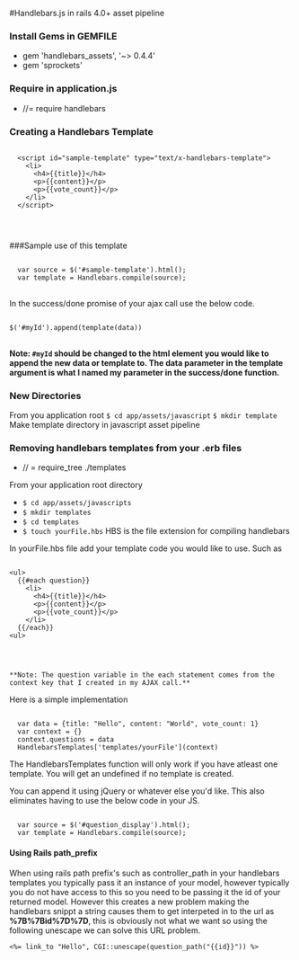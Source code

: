 #Handlebars.js in rails 4.0+ asset pipeline

### Install Gems in GEMFILE
* gem 'handlebars_assets', '~> 0.4.4'
* gem 'sprockets'

### Require in application.js
* //= require handlebars

### Creating a Handlebars Template
<pre><code>
  &lt;script id="sample-template" type="text/x-handlebars-template"&gt;
    &lt;li&gt;
      &lt;h4&gt;{{title}}&lt;/h4&gt;
      &lt;p&gt;{{content}}&lt;/p&gt;
      &lt;p&gt;{{vote_count}}&lt;/p&gt;
    &lt;/li&gt;
  &lt;/script&gt;
</pre>
</code>

###Sample use of this template
<pre>
<code>
  var source = $('#sample-template').html();
  var template = Handlebars.compile(source);
</code>
</pre>

In the success/done promise of your ajax call use the below code.

<pre>
<code>
$('#myId').append(template(data))
</code>
</pre>

**Note: `#myId` should be changed to the html element you would like to append the new data or template to. The data parameter in the template argument is what I named my parameter in the success/done function.**

### New Directories
From you application root
```$ cd app/assets/javascript```
```$ mkdir template```
Make template directory in javascript asset pipeline

### Removing handlebars templates from your .erb files
* // = require_tree ./templates

From your application root directory
* ```$ cd app/assets/javascripts```
* ```$ mkdir templates```
* ```$ cd templates```
* ```$ touch yourFile.hbs``` HBS is the file extension for compiling handlebars

In yourFile.hbs file add your template code you would like to use. Such as
<pre><code>
&lt;ul&gt;
  {{#each question}}
    &lt;li&gt;
      &lt;h4&gt;{{title}}&lt;/h4&gt;
      &lt;p&gt;{{content}}&lt;/p&gt;
      &lt;p&gt;{{vote_count}}&lt;/p&gt;
    &lt;/li&gt;
  {{/each}}
&lt;ul&gt;</pre>
</code>

`**Note: The question variable in the each statement comes from the context key that I created in my AJAX call.**`

Here is a simple implementation

<pre><code>
  var data = {title: "Hello", content: "World", vote_count: 1}
  var context = {}
  context.questions = data
  HandlebarsTemplates&#91;'templates/yourFile'&#93;(context)
</code></pre>

The HandlebarsTemplates function will only work if you have atleast one template. You will get an undefined if no template is created.

You can append it using jQuery or whatever else you'd like. This also eliminates having to use the below code in your JS.
<pre><code>
  var source = $('#question_display').html();
  var template = Handlebars.compile(source);
</pre></code>

#### Using Rails path_prefix

When using rails path prefix's such as controller_path in your handlebars templates you typically pass it an instance of your model, however typically you do not have access to this so you need to be passing it the id of your returned model. However this creates a new problem making the handlebars snippt a string causes them to get interpeted in to the url as **%7B%7Bid%7D%7D**, this is obviously not what we want so using the following unescape we can solve this URL problem.

<pre><code><%= link_to "Hello", CGI::unescape(question_path("{{id}}")) %></code></pre> 
